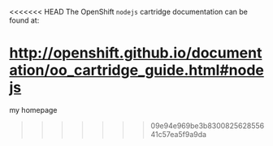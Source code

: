 <<<<<<< HEAD
The OpenShift `nodejs` cartridge documentation can be found at:

http://openshift.github.io/documentation/oo_cartridge_guide.html#nodejs
=======
my homepage
>>>>>>> 09e94e969be3b830082562855641c57ea5f9a9da
